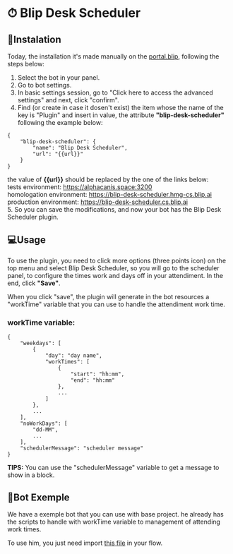# ⏱ Blip Desk Scheduler

## 🔌Instalation
Today, the installation it's made manually on the [portal.blip](https://portal.blip.ai), following the steps below:
1. Select the bot in your panel.
2. Go to bot settings.
3. In basic settings session, go to "Click here to access the advanced settings" and next, click "confirm".
4. Find (or create in case it dosen't exist) the item whose the name of the key is "Plugin" and insert in value, the attribute **"blip-desk-scheduler"** following the example below:
```
{
    "blip-desk-scheduler": {
        "name": "Blip Desk Scheduler",
        "url": "{{url}}"
    }
}
```
the value of **{{url}}** should be replaced by the one of the links below:\
tests environment: https://alphacanis.space:3200 \
homologation environment: https://blip-desk-scheduler.hmg-cs.blip.ai \
production environment: https://blip-desk-scheduler.cs.blip.ai \
5. So you can save the modifications, and now your bot has the Blip Desk Scheduler plugin.

## 💻Usage
To use the plugin, you need to click more options (three points icon) on the top menu and select Blip Desk Scheduler, so you will go to the scheduler panel, 
to configure the times work and days off in your attendiment. In the end, click **"Save"**. 

When you click "save", the plugin will generate in the bot resources a "workTime" variable that you can use to handle the attendiment work time. 

### workTime variable:
```
{
    "weekdays": [
        {
            "day": "day name",
            "workTimes": [
                {
                    "start": "hh:mm",
                    "end": "hh:mm"
                },
                ...
            ]
        },
        ...
    ],
    "noWorkDays": [
        "dd-MM",
        ...
    ],
    "schedulerMessage": "scheduler message"
}
```
**TIPS:** You can use the "schedulerMessage" variable to get a message to show in a block.

## 🤖Bot Exemple
We have a exemple bot that you can use with base project. he already has the scripts to handle with workTime variable to management of attending work times.

To use him, you just need import [this file](https://github.com/dylanoli/blip-desk-scheduler/blob/develop/public/blipdeskscheduler.json) in your flow.

